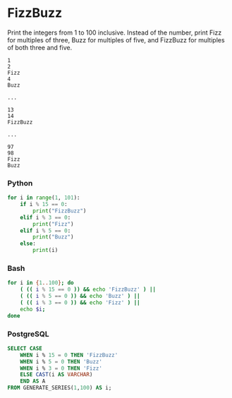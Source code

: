 # FizzBuzz
Print the integers from 1 to 100 inclusive. Instead of the number, print Fizz for multiples of three, Buzz for multiples of five, and FizzBuzz for multiples of both three and five.

	1
	2
	Fizz
	4
	Buzz

	...

	13
	14
	FizzBuzz

	...

	97
	98
	Fizz
	Buzz

### Python
```python
for i in range(1, 101):
    if i % 15 == 0:
        print("FizzBuzz")
    elif i % 3 == 0:
        print("Fizz")
    elif i % 5 == 0:
        print("Buzz")
    else:
        print(i)
```

### Bash
```bash
for i in {1..100}; do
	( (( i % 15 == 0 )) && echo 'FizzBuzz' ) ||
	( (( i % 5 == 0 )) && echo 'Buzz' ) ||
	( (( i % 3 == 0 )) && echo 'Fizz' ) ||
	echo $i;
done
```

### PostgreSQL
```sql
SELECT CASE
	WHEN i % 15 = 0 THEN 'FizzBuzz'
	WHEN i % 5 = 0 THEN 'Buzz'
	WHEN i % 3 = 0 THEN 'Fizz'
	ELSE CAST(i AS VARCHAR)
	END AS A
FROM GENERATE_SERIES(1,100) AS i;
```
